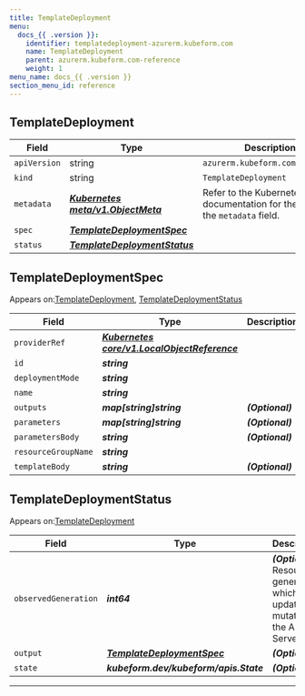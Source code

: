 ```yaml
---
title: TemplateDeployment
menu:
  docs_{{ .version }}:
    identifier: templatedeployment-azurerm.kubeform.com
    name: TemplateDeployment
    parent: azurerm.kubeform.com-reference
    weight: 1
menu_name: docs_{{ .version }}
section_menu_id: reference
---
```


## TemplateDeployment
| Field | Type | Description |
| ------ | ----- | ----------- |
| `apiVersion` | string | `azurerm.kubeform.com/v1alpha1` |
|    `kind` | string | `TemplateDeployment` |
| `metadata` | ***[Kubernetes meta/v1.ObjectMeta](https://kubernetes.io/docs/reference/generated/kubernetes-api/v1.13/#objectmeta-v1-meta)***|Refer to the Kubernetes API documentation for the fields of the `metadata` field.|
| `spec` | ***[TemplateDeploymentSpec](#TemplateDeploymentSpec)***||
| `status` | ***[TemplateDeploymentStatus](#TemplateDeploymentStatus)***||
## TemplateDeploymentSpec

Appears on:[TemplateDeployment](#TemplateDeployment), [TemplateDeploymentStatus](#TemplateDeploymentStatus)

| Field | Type | Description |
| ------ | ----- | ----------- |
| `providerRef` | ***[Kubernetes core/v1.LocalObjectReference](https://kubernetes.io/docs/reference/generated/kubernetes-api/v1.13/#localobjectreference-v1-core)***||
| `id` | ***string***||
| `deploymentMode` | ***string***||
| `name` | ***string***||
| `outputs` | ***map[string]string***| ***(Optional)*** |
| `parameters` | ***map[string]string***| ***(Optional)*** |
| `parametersBody` | ***string***| ***(Optional)*** |
| `resourceGroupName` | ***string***||
| `templateBody` | ***string***| ***(Optional)*** |
## TemplateDeploymentStatus

Appears on:[TemplateDeployment](#TemplateDeployment)

| Field | Type | Description |
| ------ | ----- | ----------- |
| `observedGeneration` | ***int64***| ***(Optional)*** Resource generation, which is updated on mutation by the API Server.|
| `output` | ***[TemplateDeploymentSpec](#TemplateDeploymentSpec)***| ***(Optional)*** |
| `state` | ***kubeform.dev/kubeform/apis.State***| ***(Optional)*** |
---
